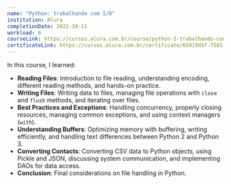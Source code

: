 ```yaml
---
name: "Python: trabalhando com I/O"
institution: Alura
completionDate: 2021-10-11
workload: 6
courseLink: https://cursos.alura.com.br/course/python-3-trabalhando-com-io
certificateLink: https://cursos.alura.com.br/certificate/65919d5f-7585-497e-b977-0a65279bea73?lang=pt_BR
---
```


In this course, I learned:

- **Reading Files**: Introduction to file reading, understanding encoding, different reading methods, and hands-on practice.
- **Writing Files**: Writing data to files, managing file operations with `close` and `flush` methods, and iterating over files.
- **Best Practices and Exceptions**: Handling concurrency, properly closing resources, managing common exceptions, and using context managers (`with`).
- **Understanding Buffers**: Optimizing memory with buffering, writing efficiently, and handling text differences between Python 2 and Python 3.
- **Converting Contacts**: Converting CSV data to Python objects, using Pickle and JSON, discussing system communication, and implementing DAOs for data access.
- **Conclusion**: Final considerations on file handling in Python.
